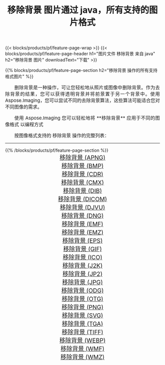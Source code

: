 ﻿---
title: 移除背景 图片通过 java，所有支持的图片格式 
weight: 3920
url: /zh-hans/java/remove-background 
lang: zh-hans
langdirlevel: 2
locales: zh-hans,ja,it,ru,de,es,fr,nl,id,lt,pl,pt,vi,tr,ko,zh-hant,ar,hi,th,sv,cs,uk,he
description: 使用 Aspose.Imaging 你可以轻松地通过 java 获取 移除背景 图像
---

{{< blocks/products/pf/feature-page-wrap >}}
{{< blocks/products/pf/feature-page-header h1="图片文件 移除背景 来自 java" h2="移除背景 图片" downloadText="下载" >}}


{{% blocks/products/pf/feature-page-section  h2="移除背景 操作的所有支持格式图片" %}}
<p align="justify" style="text-indent:2em;font-size:15px;">
删除背景是一种操作，可让您轻松地从照片或图像中删除背景。作为去除背景的结果，您可以获得透明背景并将前景置于另一个背景中。使用 Aspose.Imaging，您可以尝试不同的去除背景算法，这些算法可能适合您对不同图像的需求。
</p>
<p align="justify" style="text-indent:2em;font-size:15px;">
使用 Aspose.Imaging 您可以轻松地将 **移除背景** 应用于不同的图像格式 以编程方式
</p>
<p align="justify" style="text-indent:2em;font-size:15px;">
按图像格式支持的 移除背景 操作的完整列表：
</p>
<hr/>
{{% /blocks/products/pf/feature-page-section %}}
<div class="container-fluid productfamilypage bg-gray">
    <div class="convertypes bg-gray agp-content section">
        <div class="container">
		<div class="row other-converters" style="gap: 10px;font-size: 19px;text-align:center;">
		    <div class='col-md-2 other-converter remove-lp remove-rp'><a href="/imaging/zh-hans/java/remove-background/apng" style="padding:15px;">移除背景 (APNG)</a></div><div class='col-md-2 other-converter remove-lp remove-rp'><a href="/imaging/zh-hans/java/remove-background/bmp" style="padding:15px;">移除背景 (BMP)</a></div><div class='col-md-2 other-converter remove-lp remove-rp'><a href="/imaging/zh-hans/java/remove-background/cdr" style="padding:15px;">移除背景 (CDR)</a></div><div class='col-md-2 other-converter remove-lp remove-rp'><a href="/imaging/zh-hans/java/remove-background/cmx" style="padding:15px;">移除背景 (CMX)</a></div><div class='col-md-2 other-converter remove-lp remove-rp'><a href="/imaging/zh-hans/java/remove-background/dib" style="padding:15px;">移除背景 (DIB)</a></div><div class='col-md-2 other-converter remove-lp remove-rp'><a href="/imaging/zh-hans/java/remove-background/dicom" style="padding:15px;">移除背景 (DICOM)</a></div><div class='col-md-2 other-converter remove-lp remove-rp'><a href="/imaging/zh-hans/java/remove-background/djvu" style="padding:15px;">移除背景 (DJVU)</a></div><div class='col-md-2 other-converter remove-lp remove-rp'><a href="/imaging/zh-hans/java/remove-background/dng" style="padding:15px;">移除背景 (DNG)</a></div><div class='col-md-2 other-converter remove-lp remove-rp'><a href="/imaging/zh-hans/java/remove-background/emf" style="padding:15px;">移除背景 (EMF)</a></div><div class='col-md-2 other-converter remove-lp remove-rp'><a href="/imaging/zh-hans/java/remove-background/emz" style="padding:15px;">移除背景 (EMZ)</a></div><div class='col-md-2 other-converter remove-lp remove-rp'><a href="/imaging/zh-hans/java/remove-background/eps" style="padding:15px;">移除背景 (EPS)</a></div><div class='col-md-2 other-converter remove-lp remove-rp'><a href="/imaging/zh-hans/java/remove-background/gif" style="padding:15px;">移除背景 (GIF)</a></div><div class='col-md-2 other-converter remove-lp remove-rp'><a href="/imaging/zh-hans/java/remove-background/ico" style="padding:15px;">移除背景 (ICO)</a></div><div class='col-md-2 other-converter remove-lp remove-rp'><a href="/imaging/zh-hans/java/remove-background/j2k" style="padding:15px;">移除背景 (J2K)</a></div><div class='col-md-2 other-converter remove-lp remove-rp'><a href="/imaging/zh-hans/java/remove-background/jp2" style="padding:15px;">移除背景 (JP2)</a></div><div class='col-md-2 other-converter remove-lp remove-rp'><a href="/imaging/zh-hans/java/remove-background/jpg" style="padding:15px;">移除背景 (JPG)</a></div><div class='col-md-2 other-converter remove-lp remove-rp'><a href="/imaging/zh-hans/java/remove-background/odg" style="padding:15px;">移除背景 (ODG)</a></div><div class='col-md-2 other-converter remove-lp remove-rp'><a href="/imaging/zh-hans/java/remove-background/otg" style="padding:15px;">移除背景 (OTG)</a></div><div class='col-md-2 other-converter remove-lp remove-rp'><a href="/imaging/zh-hans/java/remove-background/png" style="padding:15px;">移除背景 (PNG)</a></div><div class='col-md-2 other-converter remove-lp remove-rp'><a href="/imaging/zh-hans/java/remove-background/svg" style="padding:15px;">移除背景 (SVG)</a></div><div class='col-md-2 other-converter remove-lp remove-rp'><a href="/imaging/zh-hans/java/remove-background/tga" style="padding:15px;">移除背景 (TGA)</a></div><div class='col-md-2 other-converter remove-lp remove-rp'><a href="/imaging/zh-hans/java/remove-background/tiff" style="padding:15px;">移除背景 (TIFF)</a></div><div class='col-md-2 other-converter remove-lp remove-rp'><a href="/imaging/zh-hans/java/remove-background/webp" style="padding:15px;">移除背景 (WEBP)</a></div><div class='col-md-2 other-converter remove-lp remove-rp'><a href="/imaging/zh-hans/java/remove-background/wmf" style="padding:15px;">移除背景 (WMF)</a></div><div class='col-md-2 other-converter remove-lp remove-rp'><a href="/imaging/zh-hans/java/remove-background/wmz" style="padding:15px;">移除背景 (WMZ)</a></div>
                </div>
        </div>
    </div>
</div>
<br/>
